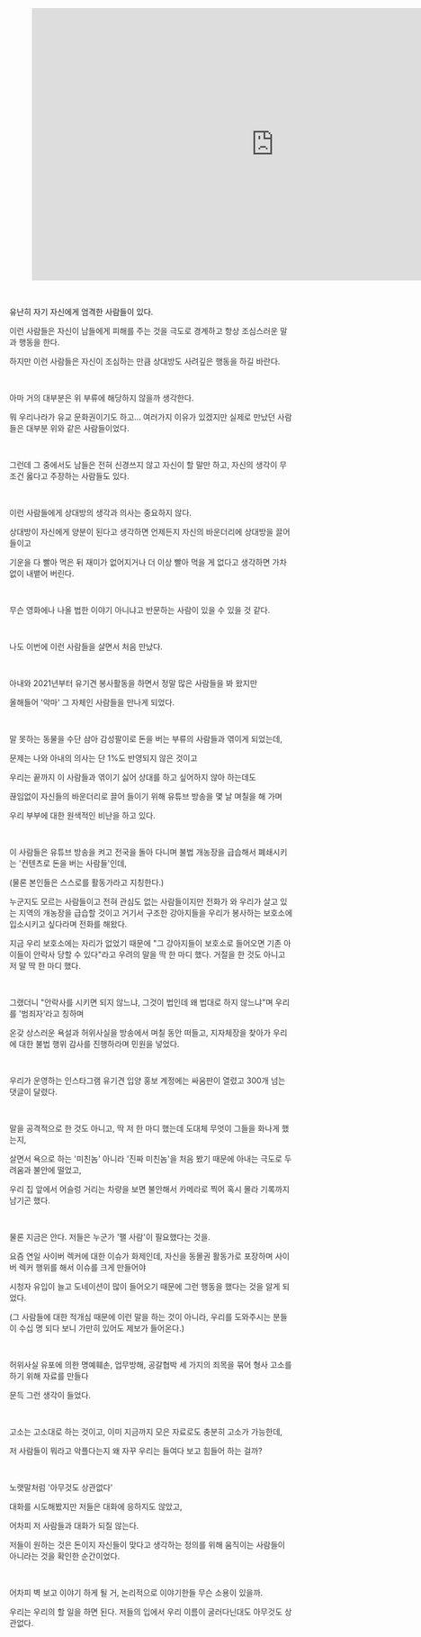 <figure data-ke-type="video" data-ke-style="alignCenter" data-video-host="kakaotv" data-video-url="https://tv.kakao.com/v/448762965" data-video-thumbnail="https://scrap.kakaocdn.net/dn/9Q27u/hyWOjnej6k/T6KBWKFpzZQD4keSMlIHAk/img.jpg?width=1920&amp;height=1080&amp;face=0_0_1920_1080,https://scrap.kakaocdn.net/dn/dfJLTr/hyWOk0JPHL/yDhlGqTXXBWRsU9oHWQgyk/img.jpg?width=1920&amp;height=1080&amp;face=0_0_1920_1080" data-video-width="860" data-video-height="484" data-video-origin-width="860" data-video-origin-height="484" data-ke-mobilestyle="widthContent" data-video-title="'삶이란 무엇인가'에서 업로드한 동영상" data-video-play-service="daum_tistory" data-original-url=""><iframe src="https://play-tv.kakao.com/embed/player/cliplink/448762965?service=daum_tistory" width="860" height="484" frameborder="0" allowfullscreen="true"></iframe>
<figcaption style="display: none;"></figcaption>
</figure>
<p data-ke-size="size16">&nbsp;</p>
<p data-ke-size="size16">유난히 자기 자신에게 엄격한 사람들이 있다.</p>
<p style="color: #333333; text-align: start;" data-ke-size="size16">이런 사람들은 자신이 남들에게 피해를 주는 것을 극도로 경계하고 항상 조심스러운 말과 행동을 한다.</p>
<p style="color: #333333; text-align: start;" data-ke-size="size16">하지만 이런 사람들은 자신이 조심하는 만큼 상대방도 사려깊은 행동을 하길 바란다.</p>
<p style="color: #333333; text-align: start;" data-ke-size="size16">&nbsp;</p>
<p style="color: #333333; text-align: start;" data-ke-size="size16">아마 거의 대부분은 위 부류에 해당하지 않을까 생각한다.</p>
<p style="color: #333333; text-align: start;" data-ke-size="size16">뭐 우리나라가 유교 문화권이기도 하고... 여러가지 이유가 있겠지만 실제로 만났던 사람들은 대부분 위와 같은 사람들이었다.</p>
<p style="color: #333333; text-align: start;" data-ke-size="size16">&nbsp;</p>
<p style="color: #333333; text-align: start;" data-ke-size="size16">그런데 그 중에서도 남들은 전혀 신경쓰지 않고 자신이 할 말만 하고, 자신의 생각이 무조건 옳다고 주장하는 사람들도 있다.</p>
<p style="color: #333333; text-align: start;" data-ke-size="size16">&nbsp;</p>
<p style="color: #333333; text-align: start;" data-ke-size="size16">이런 사람들에게 상대방의 생각과 의사는 중요하지 않다.</p>
<p style="color: #333333; text-align: start;" data-ke-size="size16">상대방이 자신에게 양분이 된다고 생각하면 언제든지 자신의 바운더리에 상대방을 끌어 들이고</p>
<p style="color: #333333; text-align: start;" data-ke-size="size16">기운을 다 빨아 먹은 뒤 재미가 없어지거나 더 이상 빨아 먹을 게 없다고 생각하면 가차없이 내뱉어 버린다.</p>
<p style="color: #333333; text-align: start;" data-ke-size="size16">&nbsp;</p>
<p style="color: #333333; text-align: start;" data-ke-size="size16">무슨 영화에나 나올 법한 이야기 아니냐고 반문하는 사람이 있을 수 있을 것 같다.</p>
<p style="color: #333333; text-align: start;" data-ke-size="size16">&nbsp;</p>
<p style="color: #333333; text-align: start;" data-ke-size="size16">나도 이번에 이런 사람들을 살면서 처음 만났다.</p>
<p style="color: #333333; text-align: start;" data-ke-size="size16">&nbsp;</p>
<p style="color: #333333; text-align: start;" data-ke-size="size16">아내와 2021년부터 유기견 봉사활동을 하면서 정말 많은 사람들을 봐 왔지만</p>
<p style="color: #333333; text-align: start;" data-ke-size="size16">올해들어 '악마' 그 자체인 사람들을 만나게 되었다.</p>
<p style="color: #333333; text-align: start;" data-ke-size="size16">&nbsp;</p>
<p style="color: #333333; text-align: start;" data-ke-size="size16">말 못하는 동물을 수단 삼아 감성팔이로 돈을 버는 부류의 사람들과 엮이게 되었는데,</p>
<p style="color: #333333; text-align: start;" data-ke-size="size16">문제는 나와 아내의 의사는 단 1%도 반영되지 않은 것이고</p>
<p style="color: #333333; text-align: start;" data-ke-size="size16">우리는 끝까지 이 사람들과 엮이기 싫어 상대를 하고 싶어하지 않아 하는데도</p>
<p style="color: #333333; text-align: start;" data-ke-size="size16">끊임없이 자신들의 바운더리로 끌어 들이기 위해 유튜브 방송을 몇 날 며칠을 해 가며</p>
<p style="color: #333333; text-align: start;" data-ke-size="size16">우리 부부에 대한 원색적인 비난을 하고 있다.</p>
<p style="color: #333333; text-align: start;" data-ke-size="size16">&nbsp;</p>
<p style="color: #333333; text-align: start;" data-ke-size="size16">이 사람들은 유튜브 방송을 켜고 전국을 돌아 다니며 불법 개농장을 급습해서 폐쇄시키는 '컨텐츠로 돈을 버는 사람들'인데,</p>
<p style="color: #333333; text-align: start;" data-ke-size="size16">(물론 본인들은 스스로를 활동가라고 지칭한다.)</p>
<p style="color: #333333; text-align: start;" data-ke-size="size16">누군지도 모르는 사람들이고 전혀 관심도 없는 사람들이지만 전화가 와 우리가 살고 있는 지역의 개농장을 급습할 것이고 거기서 구조한 강아지들을 우리가 봉사하는 보호소에 입소시키고 싶다라며 전화를 해왔다.</p>
<p style="color: #333333; text-align: start;" data-ke-size="size16">지금 우리 보호소에는 자리가 없었기 때문에 "그 강아지들이 보호소로 들어오면 기존 아이들이 안락사 당할 수 있다"라고 우려의 말을 딱 한 마디 했다. 거절을 한 것도 아니고 저 말 딱 한 마디 했다.</p>
<p style="color: #333333; text-align: start;" data-ke-size="size16">&nbsp;</p>
<p style="color: #333333; text-align: start;" data-ke-size="size16">그랬더니 "안락사를 시키면 되지 않느냐, 그것이 법인데 왜 법대로 하지 않느냐"며 우리를 '범죄자'라고 칭하며</p>
<p style="color: #333333; text-align: start;" data-ke-size="size16">온갖 상스러운 욕설과 허위사실을 방송에서 며칠 동안 떠들고, 지자체장을 찾아가 우리에 대한 불법 행위 감사를 진행하라며 민원을 넣었다.</p>
<p style="color: #333333; text-align: start;" data-ke-size="size16">&nbsp;</p>
<p style="color: #333333; text-align: start;" data-ke-size="size16">우리가 운영하는 인스타그램 유기견 입양 홍보 계정에는 싸움판이 열렸고 300개 넘는 댓글이 달렸다.</p>
<p style="color: #333333; text-align: start;" data-ke-size="size16">&nbsp;</p>
<p style="color: #333333; text-align: start;" data-ke-size="size16">말을 공격적으로 한 것도 아니고, 딱 저 한 마디 했는데 도대체 무엇이 그들을 화나게 했는지,</p>
<p style="color: #333333; text-align: start;" data-ke-size="size16">살면서 욕으로 하는 '미친놈' 아니라 '진짜 미친놈'을 처음 봤기 때문에 아내는 극도로 두려움과 불안에 떨었고,</p>
<p style="color: #333333; text-align: start;" data-ke-size="size16">우리 집 앞에서 어슬렁 거리는 차량을 보면 불안해서 카메라로 찍어 혹시 몰라 기록까지 남기곤 했다.</p>
<p style="color: #333333; text-align: start;" data-ke-size="size16">&nbsp;</p>
<p style="color: #333333; text-align: start;" data-ke-size="size16">물론 지금은 안다. 저들은 누군가 '팰 사람'이 필요했다는 것을.</p>
<p style="color: #333333; text-align: start;" data-ke-size="size16">요즘 연일 사이버 렉커에 대한 이슈가 화제인데, 자신을 동몰권 활동가로 포장하며 사이버 렉커 행위를 해서 이슈를 크게 만들어야</p>
<p style="color: #333333; text-align: start;" data-ke-size="size16">시청자 유입이 늘고 도네이션이 많이 들어오기 때문에 그런 행동을 했다는 것을 알게 되었다.</p>
<p style="color: #333333; text-align: start;" data-ke-size="size16">(그 사람들에 대한 적개심 때문에 이런 말을 하는 것이 아니라, 우리를 도와주시는 분들이 수십 명 되다 보니 가만히 있어도 제보가 들어온다.)</p>
<p style="color: #333333; text-align: start;" data-ke-size="size16">&nbsp;</p>
<p style="color: #333333; text-align: start;" data-ke-size="size16">허위사실 유포에 의한 명예훼손, 업무방해, 공갈협박 세 가지의 죄목을 묶어 형사 고소를 하기 위해 자료를 만들다</p>
<p style="color: #333333; text-align: start;" data-ke-size="size16">문득 그런 생각이 들었다.</p>
<p style="color: #333333; text-align: start;" data-ke-size="size16">&nbsp;</p>
<p style="color: #333333; text-align: start;" data-ke-size="size16">고소는 고소대로 하는 것이고, 이미 지금까지 모은 자료로도 충분히 고소가 가능한데,</p>
<p style="color: #333333; text-align: start;" data-ke-size="size16">저 사람들이 뭐라고 악플다는지 왜 자꾸 우리는 들여다 보고 힘들어 하는 걸까?</p>
<p style="color: #333333; text-align: start;" data-ke-size="size16">&nbsp;</p>
<p style="color: #333333; text-align: start;" data-ke-size="size16">노랫말처럼 '아무것도 상관없다'</p>
<p style="color: #333333; text-align: start;" data-ke-size="size16">대화를 시도해봤지만 저들은 대화에 응하지도 않았고,</p>
<p style="color: #333333; text-align: start;" data-ke-size="size16">어차피 저 사람들과 대화가 되질 않는다.</p>
<p style="color: #333333; text-align: start;" data-ke-size="size16">저들이 원하는 것은 돈이지 자신들이 맞다고 생각하는 정의를 위해 움직이는 사람들이 아니라는 것을 확인한 순간이었다.</p>
<p style="color: #333333; text-align: start;" data-ke-size="size16">&nbsp;</p>
<p style="color: #333333; text-align: start;" data-ke-size="size16">어차피 벽 보고 이야기 하게 될 거, 논리적으로 이야기한들 무슨 소용이 있을까.</p>
<p style="color: #333333; text-align: start;" data-ke-size="size16">우리는 우리의 할 일을 하면 된다. 저들의 입에서 우리 이름이 굴러다닌대도 아무것도 상관없다.</p>